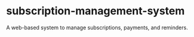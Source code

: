 # subscription-management-system
A web-based system to manage subscriptions, payments, and reminders.
